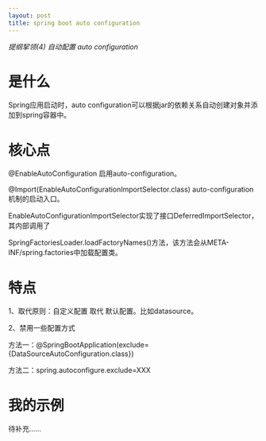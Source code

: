 ```yaml
---
layout: post
title: spring boot auto configuration
---
```


*提纲挈领(4)	自动配置 auto configuration*

# 是什么

Spring应用启动时，auto configuration可以根据jar的依赖关系自动创建对象并添加到spring容器中。

# 核心点

@EnableAutoConfiguration 启用auto-configuration。

@Import(EnableAutoConfigurationImportSelector.class)  auto-configuration机制的启动入口。

EnableAutoConfigurationImportSelector实现了接口DeferredImportSelector，其内部调用了

SpringFactoriesLoader.loadFactoryNames()方法，该方法会从META-INF/spring.factories中加载配置类。

# 特点

1、取代原则：自定义配置 取代 默认配置。比如datasource。

2、禁用一些配置方式

方法一：@SpringBootApplication(exclude={DataSourceAutoConfiguration.class})

方法二：spring.autoconfigure.exclude=XXX

# 我的示例

待补充……



